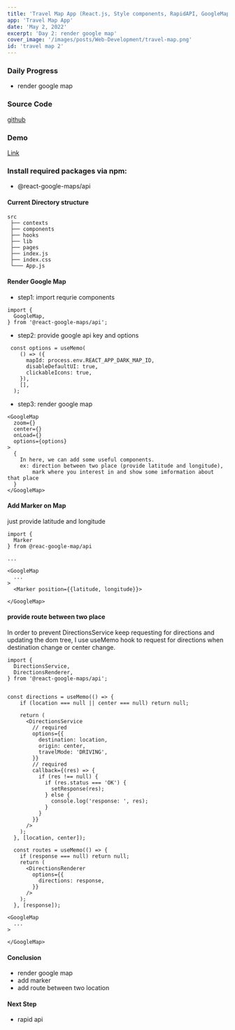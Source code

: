 ```yaml
---
title: 'Travel Map App (React.js, Style components, RapidAPI, GoogleMap) - Day 2'
app: 'Travel Map App'
date: 'May 2, 2022'
excerpt: 'Day 2: render google map'
cover_image: '/images/posts/Web-Development/travel-map.png'
id: 'travel map 2'
---
```


### Daily Progress
- render google map

### Source Code 
[github](https://github.com/hsingyingli/travel-map) 
### Demo 
[Link](https://travel-map-rust.vercel.app/)

### Install required packages via npm: 
* @react-google-maps/api

#### Current Directory structure
```
src
 ├── contexts
 ├── components
 ├── hooks
 ├── lib
 ├── pages
 ├── index.js
 ├── index.css
 └─── App.js
```

#### Render Google Map
* step1: import requrie components
```
import {
  GoogleMap,
} from '@react-google-maps/api';
```

* step2: provide google api key and options
```
 const options = useMemo(
    () => ({
      mapId: process.env.REACT_APP_DARK_MAP_ID,
      disableDefaultUI: true,
      clickableIcons: true,
    }),
    [],
  );
```
* step3: render google map
```
<GoogleMap
  zoom={}
  center={}
  onLoad={}
  options={options}
>
  {  
    In here, we can add some useful components. 
    ex: direction between two place (provide latitude and longitude),
        mark where you interest in and show some imformation about that place
  }     
</GoogleMap>
```

#### Add Marker on Map 
just provide latitude and longitude
```
import {
  Marker
} from @reac-google-map/api

...

<GoogleMap
  ...
>
  <Marker position={{latitude, longitude}}>

</GoogleMap>
```

#### provide route between two place 

In order to prevent DirectionsService keep requesting for directions and updating the dom tree, I use useMemo hook to request for directions when destination change or center change.

```
import {
  DirectionsService,
  DirectionsRenderer,
} from '@react-google-maps/api';


const directions = useMemo(() => {
    if (location === null || center === null) return null;

    return (
      <DirectionsService
        // required
        options={{
          destination: location,
          origin: center,
          travelMode: 'DRIVING',
        }}
        // required
        callback={(res) => {
          if (res !== null) {
            if (res.status === 'OK') {
              setResponse(res);
            } else {
              console.log('response: ', res);
            }
          }
        }}
      />
    );
  }, [location, center]);

  const routes = useMemo(() => {
    if (response === null) return null;
    return (
      <DirectionsRenderer
        options={{
          directions: response,
        }}
      />
    );
  }, [response]);

<GoogleMap
  ...
>

</GoogleMap>

```




#### Conclusion
- render google map
- add marker 
- add route between two location

#### Next Step
- rapid api
